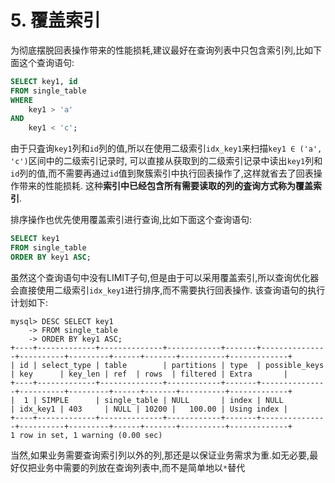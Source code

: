 # 5. 覆盖索引

为彻底摆脱回表操作带来的性能损耗,建议最好在查询列表中只包含索引列,比如下面这个查询语句:

```sql
SELECT key1, id
FROM single_table 
WHERE 
    key1 > 'a'
AND
    key1 < 'c';
```

由于只査询`key1`列和`id`列的值,所以在使用二级索引`idx_key1`来扫描`key1 ∈ ('a', 'c')`区间中的二级索引记录时,
可以直接从获取到的二级索引记录中读出`key1`列和`id`列的值,而不需要再通过`id`值到聚簇索引中执行回表操作了,这样就省去了回表操作带来的性能损耗.
这种**索引中已经包含所有需要读取的列的査询方式称为覆盖索引**.

排序操作也优先使用覆盖索引进行查询,比如下面这个查询语句:

```sql
SELECT key1
FROM single_table
ORDER BY key1 ASC;
```

虽然这个查询语句中没有LIMIT子句,但是由于可以采用覆盖索引,所以查询优化器会直接使用二级索引`idx_key1`进行排序,而不需要执行回表操作.
该查询语句的执行计划如下:

```
mysql> DESC SELECT key1
    -> FROM single_table
    -> ORDER BY key1 ASC;
+----+-------------+--------------+------------+-------+---------------+----------+---------+------+-------+----------+-------------+
| id | select_type | table        | partitions | type  | possible_keys | key      | key_len | ref  | rows  | filtered | Extra       |
+----+-------------+--------------+------------+-------+---------------+----------+---------+------+-------+----------+-------------+
|  1 | SIMPLE      | single_table | NULL       | index | NULL          | idx_key1 | 403     | NULL | 10200 |   100.00 | Using index |
+----+-------------+--------------+------------+-------+---------------+----------+---------+------+-------+----------+-------------+
1 row in set, 1 warning (0.00 sec)
```

当然,如果业务需要查询索引列以外的列,那还是以保证业务需求为重.如无必要,最好仅把业务中需要的列放在查询列表中,而不是简单地以`*`替代
